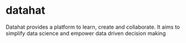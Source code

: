 # datahat
Datahat provides a platform to learn, create and collaborate. It aims to simplify data science and empower data driven decision making
